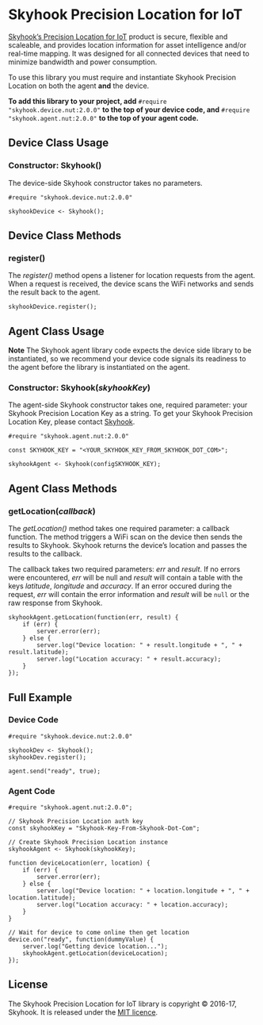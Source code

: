 # Skyhook Precision Location for IoT

[Skyhook’s Precision Location for IoT](http://www.skyhookwireless.com/products/precision-location) product is secure, flexible and scaleable, and provides location information for asset intelligence and/or real-time mapping. It was designed for all connected devices that need to minimize bandwidth and power consumption. 

To use this library you must require and instantiate Skyhook Precision Location on both the agent **and** the device.

**To add this library to your project, add** `#require "skyhook.device.nut:2.0.0"` **to the top of your device code, and** `#require "skyhook.agent.nut:2.0.0"` **to the top of your agent code.**

## Device Class Usage

### Constructor: Skyhook()

The device-side Skyhook constructor takes no parameters.

```squirrel
#require "skyhook.device.nut:2.0.0"

skyhookDevice <- Skyhook();
```

## Device Class Methods

### register()

The *register()* method opens a listener for location requests from the agent. When a request is received, the device scans the WiFi networks and sends the result back to the agent.

```squirrel
skyhookDevice.register();
```

## Agent Class Usage

**Note** The Skyhook agent library code expects the device side library to be instantiated, so we recommend your device code signals its readiness to the agent before the library is instantiated on the agent.

### Constructor: Skyhook(*skyhookKey*)

The agent-side Skyhook constructor takes one, required parameter: your Skyhook Precision Location Key as a string. To get your Skyhook Precision Location Key, please contact [Skyhook](http://www.skyhookwireless.com/try-skyhook-for-free).

```squirrel
#require "skyhook.agent.nut:2.0.0"

const SKYHOOK_KEY = "<YOUR_SKYHOOK_KEY_FROM_SKYHOOK_DOT_COM>";

skyhookAgent <- Skyhook(configSKYHOOK_KEY);
```

## Agent Class Methods

### getLocation(*callback*)

The *getLocation()* method takes one required parameter: a callback function. The method triggers a WiFi scan on the device then sends the results to Skyhook. Skyhook returns the device’s location and passes the results to the callback.

The callback takes two required parameters: *err* and *result*. If no errors were encountered, *err* will be null and *result* will contain a table with the keys *latitude*, *longitude* and *accuracy*. If an error occured during the request, *err* will contain the error information and *result* will be `null` or the raw response from Skyhook.

```squirrel
skyhookAgent.getLocation(function(err, result) {
    if (err) {
        server.error(err);
    } else {
        server.log("Device location: " + result.longitude + ", " + result.latitude);
        server.log("Location accuracy: " + result.accuracy);
    }
});
```

## Full Example

### Device Code

```
#require "skyhook.device.nut:2.0.0"

skyhookDev <- Skyhook();
skyhookDev.register();

agent.send("ready", true);
```

### Agent Code

```
#require "skyhook.agent.nut:2.0.0";

// Skyhook Precision Location auth key
const skyhookKey = "Skyhook-Key-From-Skyhook-Dot-Com";

// Create Skyhook Precision Location instance
skyhookAgent <- Skyhook(skyhookKey);

function deviceLocation(err, location) {
    if (err) {
        server.error(err);
    } else {
        server.log("Device location: " + location.longitude + ", " + location.latitude);
        server.log("Location accuracy: " + location.accuracy);
    }
}

// Wait for device to come online then get location
device.on("ready", function(dummyValue) {
    server.log("Getting device location...");
    skyhookAgent.getLocation(deviceLocation);
});
```

## License

The Skyhook Precision Location for IoT library is copyright &copy; 2016-17, Skyhook. It is released under the [MIT licence](https://github.com/electricimp/Skyhook/blob/master/LICENSE).
